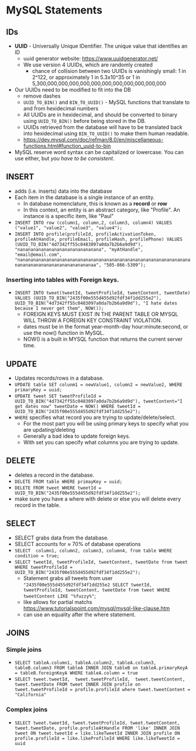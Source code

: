 # MySQL Statements

## IDs
- **UUID** - Universally Unique IDentifier.  The unique value that identifies an ID
    - uuid generator website: https://www.uuidgenerator.net/
    - We use version 4 UUIDs, which are randomly created
        - chance of collision between two UUIDs is vanishingly small: 1 in 2^122, or approximately 1 in 5.3x10^35 or 1 in 5,300,000,000,000,000,000,000,000,000,000,000,000
- Our UUIDs need to be modified to fit into the DB
    - remove dashes
    - `UUID_TO_BIN()` and `BIN_TO_UUID()` - MySQL functions that translate to and from hexidecimal numbers
    - All UUIDs are in hexidecimal, and should be converted to binary using `UUID_TO_BIN()` before being stored in the DB.
    - UUIDs retrieved from the database will have to be translated back into hexidecimal using `BIN_TO_UUID()` to make them human readable.
    - https://dev.mysql.com/doc/refman/8.0/en/miscellaneous-functions.html#function_uuid-to-bin
- MySQL reserve word syntax can be capitalized or lowercase.  You can use either, but *you have to be consistent*.

## INSERT
- adds (i.e. inserts) data into the database
- Each item in the database is a single instance of an entity.
    - In database nomenclature, this is known as a **record** or **row**
    - In this context, an entity is an abstract category, like "Profile".  An instance is a specific item, like "Paul"
- `INSERT INTO row (column1, column,2, column3, column4) VALUES ("value1", "value2", "value3", "value4");`
- `INSERT INTO profile(profileId, profileActivationToken, profileAtHandle, profileEmail, profileHash, profilePhone) VALUES (UUID_TO_BIN("4d7342ff55c0483097a0da7b2b6a9d9d"), "nananananananananananananananana", "myAtHandle", "email@email.com", "nanananananananananananananananananananananananananananananananananananananananananananananananaa", "505-866-5309");`

### Inserting into tables with Foreign keys.
- `INSERT INTO tweet(tweetId, tweetProfileId, tweetContent, tweetDate) VALUES (UUID_TO_BIN("2435f00e555d455d92fdf34f1dd255e2"), UUID_TO_BIN("4d7342ff55c0483097a0da7b2b6a9d9d"), "I hate dates because I never get them", NOW());`
    - FOREIGN KEYS MUST EXIST IN THE PARENT TABLE OR MYSQL WILL THROW A FOREIGN KEY CONSTRAINT VIOLATION.
    - dates must be in the format year-month-day hour:minute:second, or use the now() function in MySQL.
    - NOW() is a built in MYSQL function that returns the current server time.

## UPDATE
- Updates records/rows in a database.
- `UPDATE table SET colunm1 = newValue1, column2 = newValue2, WHERE primaryKey = uuid;`
- `UPDATE tweet SET tweetProfileId = UUID_TO_BIN("4d7342ff55c0483097a0da7b2b6a9d9d"), tweetContent="I get dates now" tweetDate = NOW() WHERE tweetId = UUID_TO_BIN("2435f00e555d455d92fdf34f1dd255e2");`
- `WHERE` specifies what record you are trying to update/delete/select.
    - For the most part you will be using primary keys to specify what you are updating/deleting
    - Generally a bad idea to update foreign keys.
    - With set you can specify what columns you are trying to update.

## DELETE
- deletes a record in the database.
- `DELETE FROM table WHERE primayKey = uuid;`
- `DELETE FROM tweet WHERE tweetId = UUID_TO_BIN("2435f00e555d455d92fdf34f1dd255e2");`
- make sure you have a where with delete or else you will delete every record in the table.

## SELECT
- SELECT grabs data from the database.
- SELECT accounts for ≈ 70% of database operations
- `SELECT  column1, column2, column3, column4, from table WHERE condition = true;`
- `SELECT tweetId, tweetProfileId, tweetContent, tweetDate from tweet WHERE tweetProfileId = UUID_TO_BIN("2435f00e555d455d92fdf34f1dd255e2");`
    - Statement grabs all tweets from user `"2435f00e555d455d92fdf34f1dd255e2 SELECT tweetId, tweetProfileId, tweetContent, tweetDate from tweet WHERE tweetContent LIKE "%fuzzy%"`;
    - like allows for partial matchs https://www.tutorialspoint.com/mysql/mysql-like-clause.htm
    - can use an equality after the where statement.

## JOINS
### Simple joins
- `SELECT tableA.column1, tableA.column2, tableA.column3, tableB.column3 FROM tableA INNER JOIN tableB on tableA.primaryKeyA = tableB.foreignKeyA WHERE tableA.column = true`
- `SELECT tweet.tweetId,  tweet.tweetProfileId,  tweet.tweetContent, tweet.tweetDate FROM tweet INNER JOIN profile on tweet.tweetProfileId = profile.profileId where tweet.tweetContent = "California"`
### Complex joins
- `SELECT tweet.tweetId, tweet.tweetProfileId, tweet.tweetContent, tweet.tweetDate, profile.profileAtHandle FROM 'like' INNER JOIN tweet ON tweet.tweetId = like.likeTweetId INNER JOIN profile ON profile.profileId = like.likeProfileId WHERE like.likeTweetId = uuid`